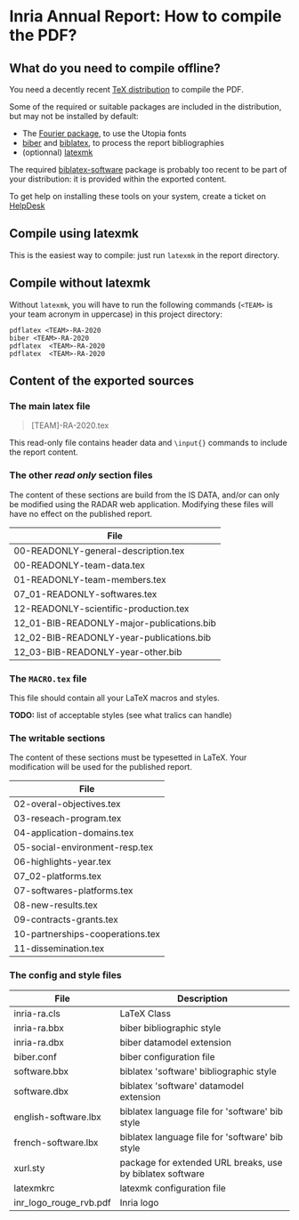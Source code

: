 # Inria Annual Report: How to compile the PDF?

## What do you need to compile offline?

You need a decently recent [TeX distribution](https://www.latex-project.org/get/) to compile the PDF. 

Some of the required or suitable packages are included in the distribution, but may not be installed by default:

* The [Fourier package](https://ctan.org/pkg/fourier), to use the Utopia fonts
* [biber](https://ctan.org/pkg/biber) and [biblatex](https://ctan.org/pkg/biblatex), to process the report bibliographies
* (optionnal) [latexmk](https://ctan.org/pkg/latexmk) 

The required [biblatex-software](https://ctan.org/pkg/biblatex-software) package is probably too recent to be part of your distribution: it is provided within the exported content.

To get help on installing these tools on your system, create a ticket on [HelpDesk](https://helpdesk.inria.fr/categories/102/submit)

## Compile using latexmk

This is the easiest way to compile: just run `latexmk` in the report directory. 

## Compile without latexmk

Without `latexmk`, you will have to run the following commands (`<TEAM>` is your team acronym in uppercase) in this project directory:

```
pdflatex <TEAM>-RA-2020
biber <TEAM>-RA-2020
pdflatex  <TEAM>-RA-2020
pdflatex  <TEAM>-RA-2020
```

## Content of the exported sources

### The main latex file

> [TEAM]-RA-2020.tex

This read-only file contains header data and `\input{}` commands to include the report content. 

### The other _read only_ section files
The content of these sections are build from the IS DATA, and/or can only be modified using the RADAR web application. Modifying these files will have no effect on the published report.

File                                        |
--------------------------------------------|
00-READONLY-general-description.tex         |
00-READONLY-team-data.tex                   |
01-READONLY-team-members.tex               |
07\_01-READONLY-softwares.tex               |
12-READONLY-scientific-production.tex       |
12\_01-BIB-READONLY-major-publications.bib  |
12\_02-BIB-READONLY-year-publications.bib    |
12\_03-BIB-READONLY-year-other.bib           |



### The `MACRO.tex` file
This file should contain all your LaTeX macros and styles. 

__TODO:__ list of acceptable styles (see what tralics can handle) 

### The writable sections

The content of these sections must be typesetted in LaTeX. Your modification will be used for the published report. 

File                                        |
--------------------------------------------|
02-overal-objectives.tex                    |
03-reseach-program.tex                      |
04-application-domains.tex                  |
05-social-environment-resp.tex              |
06-highlights-year.tex                      |
07_02-platforms.tex                         |
07-softwares-platforms.tex                  |
08-new-results.tex                          |
09-contracts-grants.tex                     |
10-partnerships-cooperations.tex            |
11-dissemination.tex                        |



### The config and style files

File                 | Description 
---------------------|-------------------------------
inria-ra.cls         | LaTeX Class
inria-ra.bbx         | biber bibliographic style
inria-ra.dbx         | biber datamodel extension
biber.conf           | biber configuration file
software.bbx         | biblatex 'software' bibliographic style
software.dbx         | biblatex 'software' datamodel extension
english-software.lbx | biblatex language file for 'software' bib style 
french-software.lbx  | biblatex language file for 'software' bib style
xurl.sty             | package for extended URL breaks, use by biblatex software
latexmkrc            | latexmk configuration file
inr_logo_rouge_rvb.pdf| Inria logo


